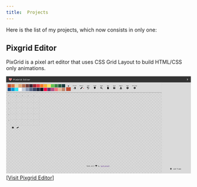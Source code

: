 ```yaml
---
title:  Projects
---
```


Here is the list of my projects, which now consists in only one:

## Pixgrid Editor

PixGrid is a pixel art editor that uses CSS Grid Layout to build HTML/CSS only animations. 

<img src="/pixgrid.jpg" alt="A pixel art editor" class="image-auto" />
[<a href="/pixgrid">Visit Pixgrid Editor</a>]